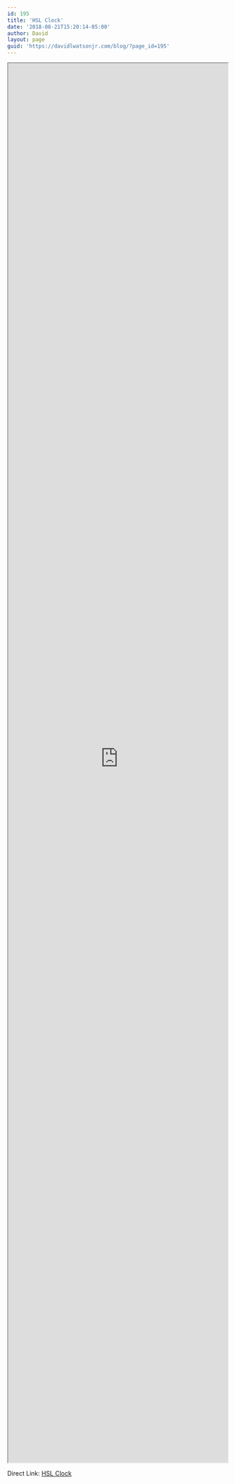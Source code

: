 ```yaml
---
id: 195
title: 'HSL Clock'
date: '2018-08-21T15:20:14-05:00'
author: David
layout: page
guid: 'https://davidlwatsonjr.com/blog/?page_id=195'
---
```


<iframe height="640" loading="lazy" src="https://hsl-clock.davidlwatsonjr.com/" style="height: 80vh; width: 100%;" width="480"></iframe>

Direct Link: [HSL Clock](https://hsl-clock.davidlwatsonjr.com/)
